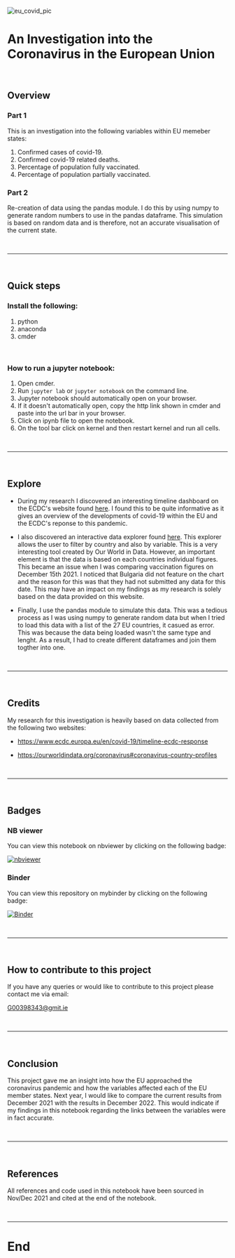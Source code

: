 ![eu_covid_pic](https://www.schengenvisainfo.com/news/wp-content/uploads/2021/05/europe-corona-covid.jpg)

# **An Investigation into the Coronavirus in the European Union**

<br>

## **Overview**

### Part 1
This is an investigation into the following variables within EU memeber states:

1. Confirmed cases of covid-19.
2. Confirmed covid-19 related deaths.
3. Percentage of population fully vaccinated.
4. Percentage of population partially vaccinated.

### Part 2
Re-creation of data using the pandas module. I do this by using numpy to generate random numbers to use in the pandas dataframe. This simulation is based on random data and is therefore, not an accurate visualisation of the current state. 

<br>

***

<br>

## **Quick steps**

### Install the following:
1. python
2. anaconda
3. cmder

<br>

### How to run a jupyter notebook:
1. Open cmder. 
2. Run `jupyter lab` or `jupyter notebook` on the command line.
3. Jupyter notebook should automatically open on your browser.
4. If it doesn't automatically open, copy the http link shown in cmder and paste into the url bar in your browser. 
5. Click on ipynb file to open the notebook.
6. On the tool bar click on kernel and then restart kernel and run all cells. 

<br>

***

<br>

## **Explore**
- During my research I discovered an interesting timeline dashboard on the ECDC's website found [here](https://www.ecdc.europa.eu/en/covid-19/timeline-ecdc-response). I found this to be quite informative as it gives an overview of the developments of covid-19 within the EU and the ECDC's reponse to this pandemic. 


- I also discovered an interactive data explorer found [here](https://ourworldindata.org/explorers/coronavirus-data-explorer?facet=none&pickerSort=asc&pickerMetric=location&Interval=7-day+rolling+average&Relative+to+Population=true&Align+outbreaks=false&country=AUT~BEL~BGR~HRV~CYP~CZE~DNK~EST~FIN~FRA~DEU~GRC~HUN~IRL~ITA~LVA~LTU~LUX~MLT~NLD~POL~PRT~ROU~SVK~SVN~ESP~SWE&Metric=People+fully+vaccinated). This explorer allows the user to filter by country and also by variable. This is a very interesting tool created by Our World in Data. However, an important element is that the data is based on each countries individual figures. This became an issue when I was comparing vaccination figures on December 15th 2021. I noticed that Bulgaria did not feature on the chart and the reason for this was that they had not submitted any data for this date. This may have an impact on my findings as my research is solely based on the data provided on this website.  


- Finally, I use the pandas module to simulate this data. This was a tedious process as I was using numpy to generate random data but when I tried to load this data with a list of the 27 EU countries, it casued as error. This was because the data being loaded wasn't the same type and lenght. As a result, I had to create different dataframes and join them togther into one. 

<br>

***

<br>

## **Credits**
My research for this investigation is heavily based on data collected from the following two websites:

- https://www.ecdc.europa.eu/en/covid-19/timeline-ecdc-response

- https://ourworldindata.org/coronavirus#coronavirus-country-profiles

<br>

***

<br>

## **Badges**

### NB viewer
You can view this notebook on nbviewer by clicking on the following badge:

[![nbviewer](https://raw.githubusercontent.com/jupyter/design/master/logos/Badges/nbviewer_badge.svg)](https://nbviewer.org/github/SarahMcN25/programming_for_D.A.project/blob/main/project.ipynb)


### Binder
You can view this repository on mybinder by clicking on the following badge:

[![Binder](https://mybinder.org/badge_logo.svg)](https://mybinder.org/v2/gh/SarahMcN25/programming_for_D.A.project.git/HEAD)

<br>

***

<br>

## **How to contribute to this project**
If you have any queries or would like to contribute to this project please contact me via email:

G00398343@gmit.ie 

<br>

***

<br>

## **Conclusion**
This project gave me an insight into how the EU approached the coronavirus pandemic and how the variables affected each of the EU member states. Next year, I would like to compare the current results from December 2021 with the results in December 2022. This would indicate if my findings in this notebook regarding the links between the variables were in fact accurate. 

<br>

***

<br>

## **References**
All references and code used in this notebook have been sourced in Nov/Dec 2021 and cited at the end of the notebook.

<br>

***
# **End**
